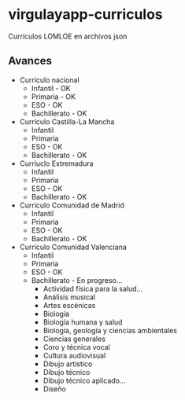 # virgulayapp-curriculos
Currículos LOMLOE en archivos json

## Avances
* Currículo nacional
  * Infantil - OK
  * Primaria - OK
  * ESO - OK
  * Bachillerato - OK
* Currículo Castilla-La Mancha
  * Infantil
  * Primaria
  * ESO - OK
  * Bachillerato - OK
* Curríuclo Extremadura
  * Infantil
  * Primaria
  * ESO - OK
  * Bachillerato - OK
* Currículo Comunidad de Madrid
  * Infantil
  * Primaria
  * ESO - OK
  * Bachillerato - OK
* Currículo Comunidad Valenciana
  * Infantil
  * Primaria
  * ESO - OK
  * Bachillerato - En progreso...
    * Actividad física para la salud...
    * Análisis musical
    * Artes escénicas
    * Biología
    * Biología humana y salud
    * Biología, geología y ciencias ambientales
    * Ciencias generales
    * Coro y técnica vocal
    * Cultura audiovisual
    * Dibujo artístico
    * Dibujo técnico
    * Dibujo técnico aplicado...
    * Diseño
